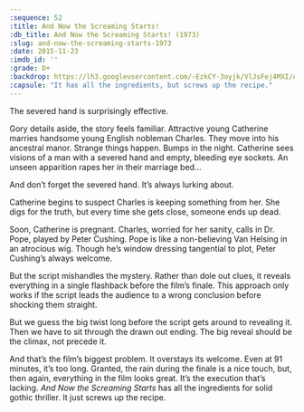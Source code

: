 ```yaml
---
:sequence: 52
:title: And Now the Screaming Starts!
:db_title: And Now the Screaming Starts! (1973)
:slug: and-now-the-screaming-starts-1973
:date: 2015-11-23
:imdb_id: ''
:grade: D+
:backdrop: https://lh3.googleusercontent.com/-EzkCY-3oyjk/VlJsFej4MXI/AAAAAAAADDo/QKejKVIP-8Y/w1000-Ic42-rj/and-now-the-screaming-starts-1973.png
:capsule: "It has all the ingredients, but screws up the recipe."
---
```


The severed hand is surprisingly effective.

Gory details aside, the story feels familiar. Attractive young Catherine marries handsome young English nobleman Charles. They move into his ancestral manor. Strange things happen. Bumps in the night. Catherine sees visions of a man with a severed hand and empty, bleeding eye sockets. An unseen apparition rapes her in their marriage bed…

And don’t forget the severed hand. It’s always lurking about.

Catherine begins to suspect Charles is keeping something from her. She digs for the truth, but every time she gets close, someone ends up dead.

Soon, Catherine is pregnant. Charles, worried for her sanity, calls in Dr. Pope, played by Peter Cushing. Pope is like a non-believing Van Helsing in an atrocious wig. Though he’s window dressing tangential to plot, Peter Cushing’s always welcome.

But the script mishandles the mystery. Rather than dole out clues, it reveals everything in a single flashback before the film’s finale. This approach only works if the script leads the audience to a wrong conclusion before shocking them straight.

But we guess the big twist long before the script gets around to revealing it. Then we have to sit through the drawn out ending. The big reveal should be the climax, not precede it.

And that’s the film’s biggest problem. It overstays its welcome. Even at 91 minutes, it’s too long. Granted, the rain during the finale is a nice touch, but, then again, everything in the film looks great. It’s the execution that’s lacking. _And Now the Screaming Starts_ has all the ingredients for solid gothic thriller. It just screws up the recipe.